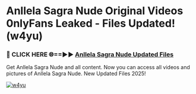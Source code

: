 # Anllela Sagra Nude Original Videos 0nlyFans Leaked - Files Updated! (w4yu)

<h3>🔴 CLICK HERE 🌐==►► <a href="https://tinyurl.com/52m3yx9h" rel="nofollow">Anllela Sagra Nude Updated Files</a></h3>

Get Anllela Sagra Nude and all content. Now you can access all videos and pictures of Anllela Sagra Nude. New Updated Files 2025!

[![w4yu](https://i.imgur.com/TnHtlc8.gif)](https://tinyurl.com/52m3yx9h)
